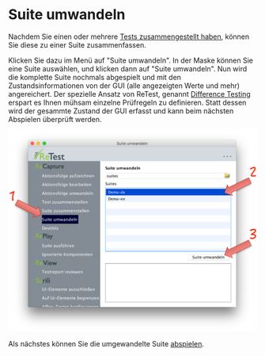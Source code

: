 Suite umwandeln
===============

Nachdem Sie einen oder mehrere [Tests zusammengestellt haben](test-zusammenstellen.html), können Sie diese zu einer Suite zusammenfassen.

Klicken Sie dazu im Menü auf "Suite umwandeln".
In der Maske können Sie eine Suite auswählen, und klicken dann auf "Suite umwandeln".
Nun wird die komplette Suite nochmals abgespielt und mit den Zustandsinformationen von der GUI (alle angezeigten Werte und mehr) angereichert.
Der spezielle Ansatz von ReTest, genannt [Difference Testing](https://www.retest.de/product/difference-testing.html) erspart es Ihnen mühsam einzelne Prüfregeln zu definieren.
Statt dessen wird der gesammte Zustand der GUI erfasst und kann beim nächsten Abspielen überprüft werden.

![GUI Screenshot Suite umwandeln](suite-umwandeln-1.png)

Als nächstes können Sie die umgewandelte Suite [abspielen](../replay/suite-ausfuehren.html).
